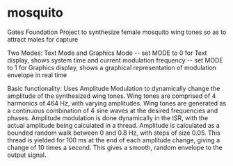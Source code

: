 # mosquito
Gates Foundation Project to synthesize female mosquito wing tones so as to attract males for capture



Two Modes: Text Mode and Graphics Mode
-- set MODE to 0 for Text display, shows system time and current modulation frequency
-- set MODE to 1 for Graphics display, shows a graphical representation of modulation envelope in real time


Basic functionality:
Uses Amplitude Modulation to dynamically change the amplitude of the synthesized wing tones. Wing tones are comprised of 4 harmonics of 464 Hz, with varying amplitudes. Wing tones are generated as a continuous combination of 4 sine waves at the desired frequencies and phases. Amplitude modulation is done dynamically in the ISR, with the actual
amplitude being calculated in a thread. Amplitude is calculated as a bounded random walk between 0 and 0.8 Hz, with steps of size 0.05. This thread is yielded for 100 ms at the end of each amplitude change, giving a change of 10 times a second. This gives a smooth, random envelope to the output signal. 